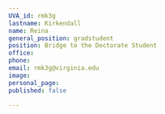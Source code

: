 ```yaml
---
UVA_id: rmk3g
lastname: Kirkendall 
name: Reina
general_position: gradstudent
position: Bridge to the Doctorate Student
office: 
phone: 
email: rmk3g@virginia.edu
image:
personal_page: 
published: false

---
```


